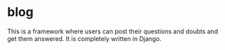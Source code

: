 # blog
This is a framework where users can post their questions and doubts and get them answered. It is completely written in Django.
